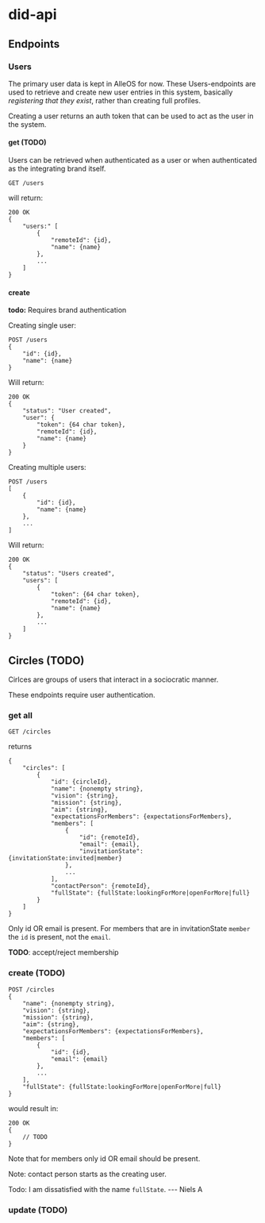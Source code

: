 # did-api

## Endpoints

### Users

The primary user data is kept in AlleOS for now.
These Users-endpoints are used to retrieve and create new user entries in this system, basically *registering that they exist*, rather than creating full profiles.

Creating a user returns an auth token that can be used to act as the user in the system.

#### get (TODO)

Users can be retrieved when authenticated as a user or when authenticated as the integrating brand itself.

```
GET /users
```

will return:

```
200 OK
{
    "users:" [
        {
            "remoteId": {id},
            "name": {name}
        },
        ...
    ]
}
```

#### create

**todo:** Requires brand authentication

Creating single user:

```
POST /users
{
    "id": {id},
    "name": {name}
}
```

Will return:

```
200 OK
{
    "status": "User created",
    "user": {
        "token": {64 char token},
        "remoteId": {id},
        "name": {name}
    }
}
```


Creating multiple users:
```
POST /users
[
    {
        "id": {id},
        "name": {name}
    },
    ...
]
```

Will return:

```
200 OK
{
    "status": "Users created",
    "users": [
        {
            "token": {64 char token},
            "remoteId": {id},
            "name": {name}
        },
        ...
    ]
}
```

## Circles (TODO)

Cirlces are groups of users that interact in a sociocratic manner.

These endpoints require user authentication.

### get all

```
GET /circles
```

returns

```
{
    "circles": [
        {
            "id": {circleId},
            "name": {nonempty string},
            "vision": {string},
            "mission": {string},
            "aim": {string},
            "expectationsForMembers": {expectationsForMembers},
            "members": [
                {
                    "id": {remoteId},
                    "email": {email},
                    "invitationState": {invitationState:invited|member}
                },
                ...
            ],
            "contactPerson": {remoteId},
            "fullState": {fullState:lookingForMore|openForMore|full}
        }
    ]
}
```

Only id OR email is present.
For members that are in invitationState `member` the `id` is present, not the `email`.

**TODO**: accept/reject membership

### create (TODO)

```
POST /circles
{
    "name": {nonempty string},
    "vision": {string},
    "mission": {string},
    "aim": {string},
    "expectationsForMembers": {expectationsForMembers},
    "members": [
        {
            "id": {id},
            "email": {email}
        },
        ...
    ],
    "fullState": {fullState:lookingForMore|openForMore|full}
}
```

would result in:

```
200 OK
{
    // TODO
}
```

Note that for members only id OR email should be present.

Note: contact person starts as the creating user.

Todo: I am dissatisfied with the name `fullState`. --- Niels A

### update (TODO)


